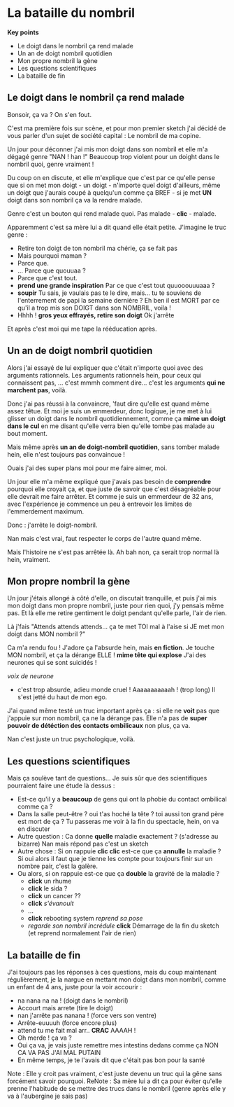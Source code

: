 # La bataille du nombril
**Key points**
- Le doigt dans le nombril ça rend malade
- Un an de doigt nombril quotidien
- Mon propre nombril la gène
- Les questions scientifiques
- La bataille de fin

## Le doigt dans le nombril ça rend malade

Bonsoir, ça va ? On s'en fout.

C'est ma première fois sur scène, et pour mon premier sketch j'ai décidé de vous parler d'un sujet de société capital : Le nombril de ma copine.

Un jour pour déconner j'ai mis mon doigt dans son nombril et elle m'a dégagé genre "NAN ! han !" Beaucoup trop violent pour un doight dans le nombril quoi, genre vraiment !

Du coup on en discute, et elle m'explique que c'est par ce qu'elle pense que si on met mon doigt - un doigt - n'importe quel doigt d'ailleurs, même un doigt que j'aurais coupé à quelqu'un comme ça BREF - si je met **UN** doigt dans son nombril ça va la rendre malade.

Genre c'est un bouton qui rend malade quoi. Pas malade - **clic** - malade.

Apparemment c'est sa mère lui a dit quand elle était petite. J'imagine le truc genre :
- Retire ton doigt de ton nombril ma chérie, ça se fait pas
- Mais pourquoi maman ?
- Parce que.
- ... Parce que quouuaa ?
- Parce que c'est tout.
- **prend une grande inspiration** Par ce que c'est tout quuooouuuaaa ?
- **soupir** Tu sais, je vaulais pas te le dire, mais... tu te souviens de l'enterrement de papi la semaine dernière ? Eh ben il est MORT par ce qu'il a trop mis son DOIGT dans son NOMBRIL, voila !
- Hhhh ! **gros yeux effrayés, retire son doigt** Ok j'arrête

Et après c'est moi qui me tape la rééducation après.


## Un an de doigt nombril quotidien

Alors j'ai essayé de lui expliquer que c'était n'importe quoi avec des arguments rationnels. Les arguments rationnels hein, pour ceux qui connaissent pas, ... c'est mmmh comment dire... c'est les arguments **qui ne marchent pas**, voilà.

Donc j'ai pas réussi à la convaincre, 'faut dire qu'elle est quand même assez têtue. Et moi je suis un emmerdeur, donc logique, je me met à lui glisser un doigt dans le nombril quotidiennement, comme ça **mime un doigt dans le cul** en me disant qu'elle verra bien qu'elle tombe pas malade au bout moment.

Mais même après **un an de doigt-nombril quotidien**, sans tomber malade hein, elle n'est toujours pas convaincue !

Ouais j'ai des super plans moi pour me faire aimer, moi.

Un jour elle m'a même expliqué que j'avais pas besoin de **comprendre** pourquoi elle croyait ça, et que juste de savoir que c'est désagréable pour elle devrait me faire arrêter. Et comme je suis un emmerdeur de 32 ans, avec l'expérience je commence un peu à entrevoir les limites de l'emmerdement maximum.

Donc : j'arrête le doigt-nombril.

Nan mais c'est vrai, faut respecter le corps de l'autre quand même.

Mais l'histoire ne s'est pas arrêtée là. Ah bah non, ça serait trop normal là hein, vraiment.


## Mon propre nombril la gène

Un jour j'étais allongé à côté d'elle, on discutait tranquille, et puis j'ai mis mon doigt dans mon propre nombril, juste pour rien quoi, j'y pensais même pas. Et là elle me retire gentiment le doigt pendant qu'elle parle, l'air de rien.

Là j'fais "Attends attends attends... ça te met TOI mal à l'aise si JE met mon doigt dans MON nombril ?"

Ca m'a rendu fou ! J'adore ça l'absurde hein, mais **en fiction**. Je touche MON nombril, et ça la dérange ELLE ! **mime tête qui explose** J'ai des neurones qui se sont suicidés !

_voix de neurone_
- c'est trop absurde, adieu monde cruel ! Aaaaaaaaaaah ! (trop long)
Il s'est jetté du haut de mon ego.

J'ai quand même testé un truc important après ça : si elle ne **voit** pas que j'appuie sur mon nombril, ça ne la dérange pas. Elle n'a pas de **super pouvoir de détéction des contacts ombilicaux** non plus, ça va.

Nan c'est juste un truc psychologique, voilà.


## Les questions scientifiques

Mais ça soulève tant de questions... Je suis sûr que des scientifiques pourraient faire une étude là dessus :
- Est-ce qu'il y a **beaucoup** de gens qui ont la phobie du contact ombilical comme ça ?
- Dans la salle peut-être ? oui t'as hoché la tête ? toi aussi ton grand père est mort de ça ? Tu passeras me voir à la fin du spectacle, hein, on va en discuter
- Autre question : Ca donne **quelle** maladie exactement ? (s'adresse au bizarre) Nan mais répond pas c'est un sketch
- Autre chose : Si on rappuie **clic clic** est-ce que ça **annulle** la maladie ? Si oui alors il faut que je tienne les compte pour toujours finir sur un nombre pair, c'est la galère.
- Ou alors, si on rappuie est-ce que ça **double** la gravité de la maladie ?
  - **click** un rhume
  - **click** le sida ?
  - **click** un cancer ??
  - **click** _s'évanouit_
  - ...
  - **click** rebooting system _reprend sa pose_
  - _regarde son nombril incrédule_ **click** Démarrage de la fin du sketch (et reprend normalement l'air de rien)


## La bataille de fin

J'ai toujours pas les réponses à ces questions, mais du coup maintenant régulièrement, je la nargue en mettant mon doigt dans mon nombril, comme un enfant de 4 ans, juste pour la voir accourir :
- na nana na na ! (doigt dans le nombril)
- Accourt mais arrete (tire le doigt)
- nan j'arrête pas nanana ! (force vers son ventre)
- Arrête-euuuuh (force encore plus)
- attend tu me fait mal arr.. **CRAC** AAAAH !
- Oh merde ! ça va ?
- Oui ça va, je vais juste remettre mes intestins dedans comme ça NON CA VA PAS J'AI MAL PUTAIN
- En même temps, je te l'avais dit que c'était pas bon pour la santé


Note : Elle y croit pas vraiment, c'est juste devenu un truc qui la gêne sans forcément savoir pourquoi.
ReNote : Sa mère lui a dit ça pour éviter qu'elle prenne l'habitude de se mettre des trucs dans le nombril (genre après elle y va à l'aubergine je sais pas)
